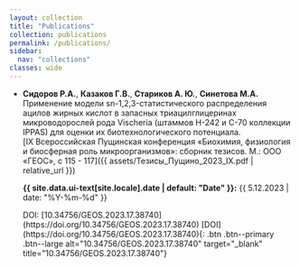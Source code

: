 ```yaml
---
layout: collection
title: "Publications"
collection: publications
permalink: /publications/
sidebar:
  nav: "collections"
classes: wide
---
```


- **Сидоров Р.А.**, **Казаков Г.В.**, **Стариков А. Ю.**, **Синетова М.А.**  
  Применение модели sn-1,2,3-статистического распределения ацилов  жирных кислот в запасных триацилглицеринах микроводорослей рода Vischeria (штаммов H-242 и C-70 коллекции IPPAS) для оценки их биотехнологического потенциала.  
  [IX Всероссийская Пущинская конференция «Биохимия, физиология и биосферная роль микроорганизмов»: сборник тезисов. М.: ООО «ГЕОС», с 115 - 117]({{ assets/Тезисы_Пущино_2023_IX.pdf | relative_url }})  
  <p class="page__date"><strong><i class="fas fa-fw fa-calendar-alt" aria-hidden="true"></i> {{ site.data.ui-text[site.locale].date | default: "Date" }}:</strong> <time class="dt-published" datetime="{{ 5.12.2023 | date: '%Y-%m-%d' }}">{{ 5.12.2023 | date: "%Y-%m-%d" }}</time></p>
  DOI: [10.34756/GEOS.2023.17.38740](https://doi.org/10.34756/GEOS.2023.17.38740)
  [DOI](https://doi.org/10.34756/GEOS.2023.17.38740){: .btn .btn--primary .btn--large alt="10.34756/GEOS.2023.17.38740" target="_blank" title="10.34756/GEOS.2023.17.38740"}